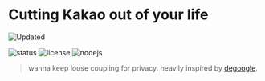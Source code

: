 # Cutting Kakao out of your life

[//]: # (NOTE: Please do NOT directly edit this file! Instead, edit)
[//]: # (either dekakao.yml or any Markdown file in the md/ directory)

![Updated](https://img.shields.io/static/v1?label=updated&message={{DATE}}&color=388E3C&style=flat-square)

![status](https://img.shields.io/badge/status-draft-yellow)
![license](https://img.shields.io/badge/license-unlicensed-green)
![nodejs](https://img.shields.io/badge/nodejs-16-green)

> wanna keep loose coupling for privacy. heavily inspired by [degoogle](https://github.com/tycrek/degoogle).
